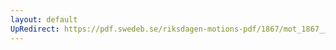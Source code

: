 ```yaml
---
layout: default
UpRedirect: https://pdf.swedeb.se/riksdagen-motions-pdf/1867/mot_1867__ak__00164/mot_1867__ak__00164_002.pdf
---
```

